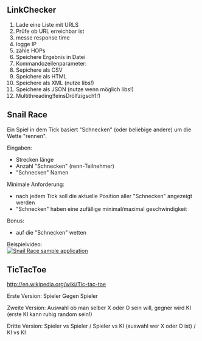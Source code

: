 ## LinkChecker ##
 
1. Lade eine Liste mit URLS
2. Prüfe ob URL erreichbar ist
  1. messe response time
  2. logge IP
  3. zähle HOPs
3. Speichere Ergebnis in Datei
4. Kommandozeilenparameter:
  1. Sepichere als CSV
  2. Speichere als HTML
  3. Speichere als XML (nutze libs!)
  4. Speichere als JSON (nutze wenn möglich libs!)
5. Multithreading!!einsDrölfzigsch1!1


## Snail Race ##

Ein Spiel in dem Tick basiert "Schnecken" (oder beliebige andere) um die Wette "rennen".  

Eingaben:  
* Strecken länge
* Anzahl "Schnecken" (renn-Teilnehmer)
* "Schnecken" Namen

Minimale Anforderung:  
* nach jedem Tick soll die aktuelle Position aller "Schnecken" angezeigt werden
* "Schnecken" haben eine zufällige minimal/maximal geschwindigkeit

Bonus:
* auf die "Schnecken" wetten

Beispielvideo:  
[![Snail Race sample application](https://img.youtube.com/vi/88PbF-MIGlw/0.jpg)](https://www.youtube.com/watch?v=88PbF-MIGlw)

## TicTacToe ##
 
http://en.wikipedia.org/wiki/Tic-tac-toe
 
Erste Version: Spieler Gegen Spieler

Zweite Version: Auswahl ob man selber X oder O sein will, gegner wird KI (erste KI kann ruhig random sein!)
 
Dritte Version: Spieler vs Spieler / Spieler vs KI (auswahl wer X oder O ist) / KI vs KI
